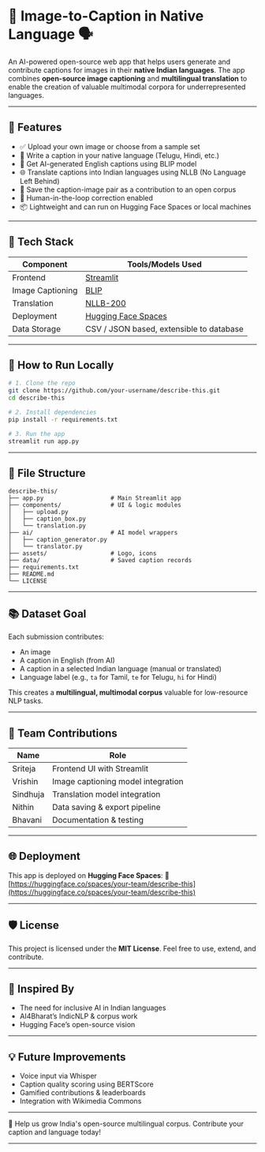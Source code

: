 
# 📸 Image-to-Caption in Native Language 🗣️

An AI-powered open-source web app that helps users generate and contribute captions for images in their **native Indian languages**. The app combines **open-source image captioning** and **multilingual translation** to enable the creation of valuable multimodal corpora for underrepresented languages.

---

## 🚀 Features

- ✅ Upload your own image or choose from a sample set
- 📝 Write a caption in your native language (Telugu, Hindi, etc.)
- 🤖 Get AI-generated English captions using BLIP model
- 🌐 Translate captions into Indian languages using NLLB (No Language Left Behind)
- 💾 Save the caption-image pair as a contribution to an open corpus
- 🔁 Human-in-the-loop correction enabled
- 📦 Lightweight and can run on Hugging Face Spaces or local machines

---

## 🧠 Tech Stack

| Component       | Tools/Models Used                                  |
|-----------------|-----------------------------------------------------|
| Frontend        | [Streamlit](https://streamlit.io)                  |
| Image Captioning | [BLIP](https://huggingface.co/Salesforce/blip-image-captioning-base) |
| Translation     | [NLLB-200](https://huggingface.co/facebook/nllb-200-distilled-600M) |
| Deployment      | [Hugging Face Spaces](https://huggingface.co/spaces) |
| Data Storage    | CSV / JSON based, extensible to database           |

---

## 🧪 How to Run Locally

```bash
# 1. Clone the repo
git clone https://github.com/your-username/describe-this.git
cd describe-this

# 2. Install dependencies
pip install -r requirements.txt

# 3. Run the app
streamlit run app.py
````

---

## 📁 File Structure

```
describe-this/
├── app.py                   # Main Streamlit app
├── components/              # UI & logic modules
│   ├── upload.py
│   ├── caption_box.py
│   └── translation.py
├── ai/                      # AI model wrappers
│   ├── caption_generator.py
│   └── translator.py
├── assets/                  # Logo, icons
├── data/                    # Saved caption records
├── requirements.txt
├── README.md
└── LICENSE
```

---

## 📚 Dataset Goal

Each submission contributes:

* An image
* A caption in English (from AI)
* A caption in a selected Indian language (manual or translated)
* Language label (e.g., `ta` for Tamil, `te` for Telugu, `hi` for Hindi)

This creates a **multilingual, multimodal corpus** valuable for low-resource NLP tasks.

---

## 🤝 Team Contributions

| Name       | Role                               |
| ---------- | ---------------------------------- |
| Sriteja    | Frontend UI with Streamlit         |
| Vrishin    | Image captioning model integration |
| Sindhuja   | Translation model integration      |
| Nithin     | Data saving & export pipeline      |
| Bhavani    | Documentation & testing            |

---

## 🌐 Deployment

This app is deployed on **Hugging Face Spaces**:
🔗 [https://huggingface.co/spaces/your-team/describe-this](https://huggingface.co/spaces/your-team/describe-this)

---

## 🛡 License

This project is licensed under the **MIT License**. Feel free to use, extend, and contribute.

---

## 🧠 Inspired By

* The need for inclusive AI in Indian languages
* AI4Bharat’s IndicNLP & corpus work
* Hugging Face’s open-source vision

---

## 💡 Future Improvements

* Voice input via Whisper
* Caption quality scoring using BERTScore
* Gamified contributions & leaderboards
* Integration with Wikimedia Commons

---

🌱 Help us grow India's open-source multilingual corpus.
Contribute your caption and language today!

---
